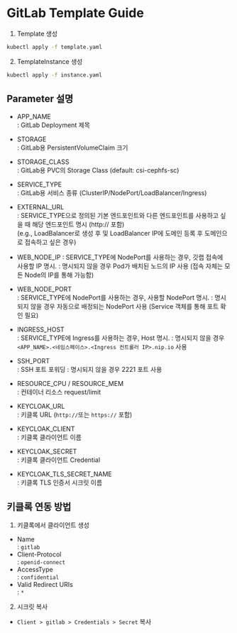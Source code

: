 # GitLab Template Guide

1. Template 생성
```bash
kubectl apply -f template.yaml
```

2. TemplateInstance 생성
```bash
kubectl apply -f instance.yaml
```

## Parameter 설명
- APP_NAME  
: GitLab Deployment 제목

- STORAGE  
: GitLab용 PersistentVolumeClaim 크기

- STORAGE_CLASS  
: GitLab용 PVC의 Storage Class (default: csi-cephfs-sc)

- SERVICE_TYPE  
: GitLab용 서비스 종류 (ClusterIP/NodePort/LoadBalancer/Ingress)

- EXTERNAL_URL  
: SERVICE_TYPE으로 정의된 기본 엔드포인트와 다른 엔드포인트를 사용하고 싶을 때 해당 엔드포인트 명시 (http:// 포함)  
(e.g., LoadBalancer로 생성 후 및 LoadBalancer IP에 도메인 등록 후 도메인으로 접속하고 싶은 경우)

- WEB_NODE_IP
: SERVICE_TYPE에 NodePort를 사용하는 경우, 깃랩 접속에 사용할 IP 명시.
: 명시되지 않을 경우 Pod가 배치된 노드의 IP 사용 (접속 자체는 모든 Node의 IP를 통해 가능함)

- WEB_NODE_PORT  
: SERVICE_TYPE에 NodePort를 사용하는 경우, 사용할 NodePort 명시.
: 명시되지 않을 경우 자동으로 배정되는 NodePort 사용 (Service 객체를 통해 포트 확인 필요)

- INGRESS_HOST  
: SERVICE_TYPE에 Ingress를 사용하는 경우, Host 명시.
: 명시되지 않을 경우 `<APP_NAME>.<네임스페이스>.<Ingress 컨트롤러 IP>.nip.io` 사용

- SSH_PORT  
: SSH 포트 포워딩
: 명시되지 않을 경우 2221 포트 사용

- RESOURCE_CPU / RESOURCE_MEM  
: 컨테이너 리소스 request/limit

- KEYCLOAK_URL  
: 키클록 URL (`http://`또는 `https://` 포함)

- KEYCLOAK_CLIENT  
: 키클록 클라이언트 이름

- KEYCLOAK_SECRET  
: 키클록 클라이언트 Credential

- KEYCLOAK_TLS_SECRET_NAME  
: 키클록 TLS 인증서 시크릿 이름

## 키클록 연동 방법
1. 키클록에서 클라이언트 생성
- Name  
: `gitlab`
- Client-Protocol  
: `openid-connect`
- AccessType  
: `confidential`
- Valid Redirect URIs  
: `*`

2. 시크릿 복사
- `Client > gitlab > Credentials > Secret` 복사
